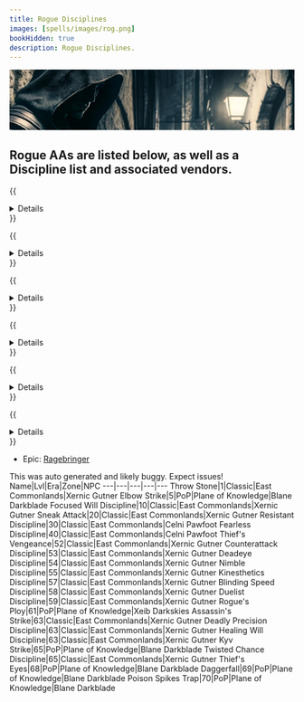 ```yaml
---
title: Rogue Disciplines
images: [spells/images/rog.png]
bookHidden: true
description: Rogue Disciplines.
---
```

![Rogue Disciplines](images/rog-banner.png)

## Rogue AAs are listed below, as well as a Discipline list and associated vendors.

{{<details title="Chaotic Stab (Passive)">}}
This ability will allow you to do minimal backstab damage on your backstab attempt, even if you are not positioned behind the monster.
{{</details>}}

{{<details title="Shroud of Stealth (Passive)">}}
This ability provides a previously unheard of level of stealth.  The Rogue is able to draw shadows about himself so completely, even creatures that are normally not fooled by such trickery are frequently unable to see him.
{{</details>}}

{{<details title="Killing Spree (Passive)">}}After slaying a non-trivial con enemy, you have a 10% chance per rank to enter a battle frenzy that instantly boosts your endurance slightly as well as increases your offensive damage for the next 30 seconds.
{{</details>}}


{{<details title="Bazaar Gate (Active)">}}
Every 10 minutes, Allows you to teleport to the bazaar when out of combat.
{{</details>}}

{{<details title="Eyes Wide Open Rank 8 (Passive)">}}
This passive ability increases the capacity of your extended target window by one slot per rank.
{{</details>}}

{{<details title="Mystical Attuning Rank 5 (Passive)">}}
This ability increases the number of mystical effects that can affect you at once by 1 per rank.
{{</details>}}


- Epic: [Ragebringer](epics/rog-epic.md)

This was auto generated and likely buggy. Expect issues!
Name|Lvl|Era|Zone|NPC
---|---|---|---|---
Throw Stone|1|Classic|East Commonlands|Xernic Gutner
Elbow Strike|5|PoP|Plane of Knowledge|Blane Darkblade
Focused Will Discipline|10|Classic|East Commonlands|Xernic Gutner
Sneak Attack|20|Classic|East Commonlands|Xernic Gutner
Resistant Discipline|30|Classic|East Commonlands|Celni Pawfoot
Fearless Discipline|40|Classic|East Commonlands|Celni Pawfoot
Thief's Vengeance|52|Classic|East Commonlands|Xernic Gutner
Counterattack Discipline|53|Classic|East Commonlands|Xernic Gutner
Deadeye Discipline|54|Classic|East Commonlands|Xernic Gutner
Nimble Discipline|55|Classic|East Commonlands|Xernic Gutner
Kinesthetics Discipline|57|Classic|East Commonlands|Xernic Gutner
Blinding Speed Discipline|58|Classic|East Commonlands|Xernic Gutner
Duelist Discipline|59|Classic|East Commonlands|Xernic Gutner
Rogue's Ploy|61|PoP|Plane of Knowledge|Xeib Darkskies
Assassin's Strike|63|Classic|East Commonlands|Xernic Gutner
Deadly Precision Discipline|63|Classic|East Commonlands|Xernic Gutner
Healing Will Discipline|63|Classic|East Commonlands|Xernic Gutner
Kyv Strike|65|PoP|Plane of Knowledge|Blane Darkblade
Twisted Chance Discipline|65|Classic|East Commonlands|Xernic Gutner
Thief's Eyes|68|PoP|Plane of Knowledge|Blane Darkblade
Daggerfall|69|PoP|Plane of Knowledge|Blane Darkblade
Poison Spikes Trap|70|PoP|Plane of Knowledge|Blane Darkblade
